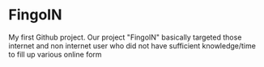# FingoIN
My first Github project.
Our project "FingoIN" basically targeted those internet and non internet user who did not have sufficient knowledge/time to fill up various online form 
